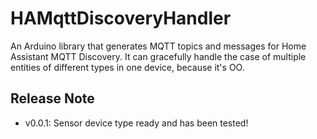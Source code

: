 
# HAMqttDiscoveryHandler

An Arduino library that generates MQTT topics and messages for Home Assistant MQTT Discovery. It can gracefully handle the case of multiple entities of different types in one device, because it's OO.

## Release Note

* v0.0.1: Sensor device type ready and has been tested!
